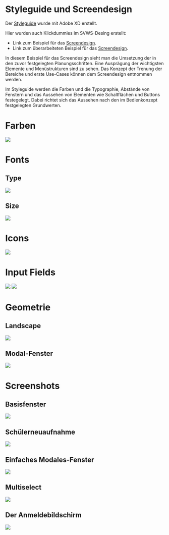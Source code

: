 
# Styleguide und Screendesign

Der [Styleguide](https://xd.adobe.com/view/3732c0ae-f55d-4974-b991-ecfcfe413200-6261/) wurde mit Adobe XD erstellt. 

Hier wurden auch Klickdummies im SVWS-Desing erstellt: 

+ Link zum Beispiel für das [Screendesign](https://xd.adobe.com/view/4be71403-a5fa-471d-82aa-d2eda66341d7-1eb4/?fullscreen).
+ Link zum überarbeiteten Beispiel für das [Screendesign](https://xd.adobe.com/view/cf4e4968-71bb-4b5c-a416-8c8c4c33e14e-9a1d/?fullscreen). 

In diesem Beispiel für das Screendesign sieht man die Umsetzung der in den zuvor festgelegten Planungsschritten. 
Eine Ausprägung der wichtigsten Elemente und Menüstrukturen sind zu sehen. 
Das Konzept der Trenung der Bereiche und erste Use-Cases können dem Screendesign entnommen werden.

Im Styleguide werden die Farben und die Typographie, Abstände von Fenstern und das Aussehen von Elementen wie Schaltflächen und Buttons festegelegt.
Dabei richtet sich das Aussehen nach den im Bedienkonzept festgelegten Grundwerten.


# Farben
![](./graphics/Styleguide_Farben.png)

# Fonts

## Type
![](./graphics/Styleguide_Fonttype.png)

## Size
![](./graphics/Styleguide_Fontsize.png)

# Icons
![](./graphics/Styleguide_Icons.png)

# Input Fields
![](./graphics/Styleguide_Input_Fields_01.png)
![](./graphics/Styleguide_Input_Fields_02.png)

# Geometrie

## Landscape
![](./graphics/Screendesign_Landscape.png)

## Modal-Fenster
![](./graphics/Screendesign_Modalfenster.png)

# Screenshots

## Basisfenster 
![](./graphics/Screendesign01.png)


## Schülerneuaufnahme
![](./graphics/Screendesign04.png)

## Einfaches Modales-Fenster
![](./graphics/Screendesign03.png)

## Multiselect
![](./graphics/Screendesign05.png)


## Der Anmeldebildschirm
![](./graphics/Screendesign02.png)

